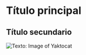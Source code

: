 # Título principal
## Título secundario

![Texto: Image of Yaktocat](https://octodex.github.com/images/yaktocat.png)
